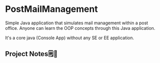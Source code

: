 # PostMailManagement
Simple Java application that simulates mail management within a post office. Anyone can learn the OOP concepts through this Java application.

It's a core java (Console App) without any SE or EE application.
## Project Notes🗒📝
